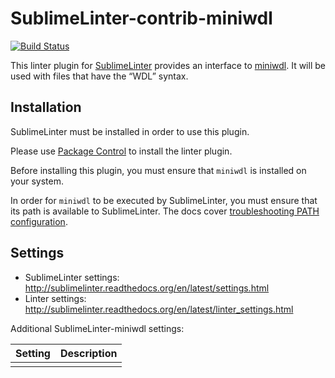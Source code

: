SublimeLinter-contrib-miniwdl
================================

[![Build Status](https://travis-ci.org/SublimeLinter/SublimeLinter-contrib-miniwdl.svg?branch=master)](https://travis-ci.org/SublimeLinter/SublimeLinter-contrib-miniwdl)

This linter plugin for [SublimeLinter](https://github.com/SublimeLinter/SublimeLinter) provides an interface to [miniwdl](https://github.com/chanzuckerberg/miniwdl). It will be used with files that have the “WDL” syntax.

## Installation
SublimeLinter must be installed in order to use this plugin. 

Please use [Package Control](https://packagecontrol.io) to install the linter plugin.

Before installing this plugin, you must ensure that `miniwdl` is installed on your system.

In order for `miniwdl` to be executed by SublimeLinter, you must ensure that its path is available to SublimeLinter. The docs cover [troubleshooting PATH configuration](http://sublimelinter.readthedocs.io/en/latest/troubleshooting.html#finding-a-linter-executable).

## Settings
- SublimeLinter settings: http://sublimelinter.readthedocs.org/en/latest/settings.html
- Linter settings: http://sublimelinter.readthedocs.org/en/latest/linter_settings.html

Additional SublimeLinter-miniwdl settings:

|Setting|Description    |
|:------|:--------------|
|       |               |
